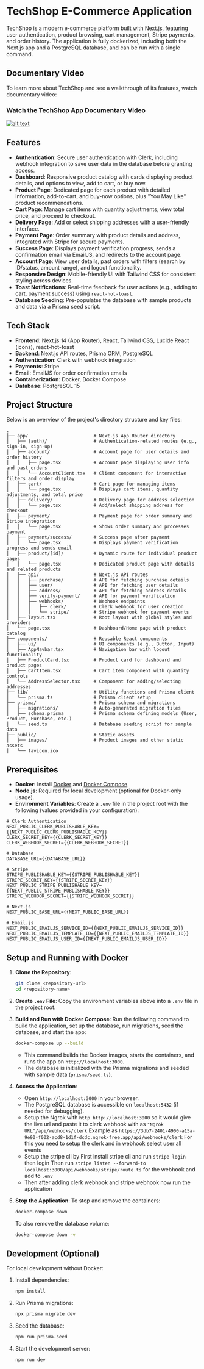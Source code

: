 # TechShop E-Commerce Application

TechShop is a modern e-commerce platform built with Next.js, featuring user authentication, product browsing, cart management, Stripe payments, and order history. The application is fully dockerized, including both the Next.js app and a PostgreSQL database, and can be run with a single command.

## Documentary Video

To learn more about TechShop and see a walkthrough of its features, watch documentary video:

### Watch the TechShop App Documentary Video

[![alt text](https://github.com/user-attachments/assets/82eb2ed8-def3-47cb-8513-0d89697ac333)](https://www.youtube.com/watch?v=k8or1-cJJ4Q)


## Features

- **Authentication**: Secure user authentication with Clerk, including webhook integration to save user data in the database before granting access.
- **Dashboard**: Responsive product catalog with cards displaying product details, and options to view, add to cart, or buy now.
- **Product Page**: Dedicated page for each product with detailed information, add-to-cart, and buy-now options, plus "You May Like" product recommendations.
- **Cart Page**: Manage cart items with quantity adjustments, view total price, and proceed to checkout.
- **Delivery Page**: Add or select shipping addresses with a user-friendly interface.
- **Payment Page**: Order summary with product details and address, integrated with Stripe for secure payments.
- **Success Page**: Displays payment verification progress, sends a confirmation email via EmailJS, and redirects to the account page.
- **Account Page**: View user details, past orders with filters (search by ID/status, amount range), and logout functionality.
- **Responsive Design**: Mobile-friendly UI with Tailwind CSS for consistent styling across devices.
- **Toast Notifications**: Real-time feedback for user actions (e.g., adding to cart, payment success) using `react-hot-toast`.
- **Database Seeding**: Pre-populates the database with sample products and data via a Prisma seed script.

## Tech Stack

- **Frontend**: Next.js 14 (App Router), React, Tailwind CSS, Lucide React (icons), react-hot-toast
- **Backend**: Next.js API routes, Prisma ORM, PostgreSQL
- **Authentication**: Clerk with webhook integration
- **Payments**: Stripe
- **Email**: EmailJS for order confirmation emails
- **Containerization**: Docker, Docker Compose
- **Database**: PostgreSQL 15

## Project Structure

Below is an overview of the project's directory structure and key files:

```
.
├── app/                        # Next.js App Router directory
│   ├── (auth)/                 # Authentication-related routes (e.g., sign-in, sign-up)
│   ├── account/                # Account page for user details and order history
│   │   ├── page.tsx            # Account page displaying user info and past orders
│   │   └── AccountClient.tsx   # Client component for interactive filters and order display
│   ├── cart/                   # Cart page for managing items
│   │   └── page.tsx            # Displays cart items, quantity adjustments, and total price
│   ├── delivery/               # Delivery page for address selection
│   │   └── page.tsx            # Add/select shipping address for checkout
│   ├── payment/                # Payment page for order summary and Stripe integration
│   │   └── page.tsx            # Shows order summary and processes payment
│   ├── payment/success/        # Success page after payment
│   │   └── page.tsx            # Displays payment verification progress and sends email
│   ├── product/[id]/           # Dynamic route for individual product pages
│   │   └── page.tsx            # Dedicated product page with details and related products
│   ├── api/                    # Next.js API routes
│   │   ├── purchase/           # API for fetching purchase details
│   │   ├── user/               # API for fetching user details
│   │   ├── address/            # API for fetching address details
│   │   ├── verify-payment/     # API for payment verification
│   │   ├── webhooks/           # Webhook endpoints
│   │   │   ├── clerk/          # Clerk webhook for user creation
│   │   │   └── stripe/         # Stripe webhook for payment events
│   ├── layout.tsx              # Root layout with global styles and providers
│   └── page.tsx                # Dashboard/Home page with product catalog
├── components/                 # Reusable React components
│   ├── ui/                     # UI components (e.g., Button, Input)
│   ├── AppNavbar.tsx           # Navigation bar with logout functionality
│   ├── ProductCard.tsx         # Product card for dashboard and product pages
│   ├── CartItem.tsx            # Cart item component with quantity controls
│   └── AddressSelector.tsx     # Component for adding/selecting addresses
├── lib/                        # Utility functions and Prisma client
│   └── prisma.ts               # Prisma client setup
├── prisma/                     # Prisma schema and migrations
│   ├── migrations/             # Auto-generated migration files
│   ├── schema.prisma           # Prisma schema defining models (User, Product, Purchase, etc.)
│   └── seed.ts                 # Database seeding script for sample data
├── public/                     # Static assets
│   ├── images/                 # Product images and other static assets
│   └── favicon.ico

```
## Prerequisites

- **Docker**: Install [Docker](https://docs.docker.com/get-docker/) and [Docker Compose](https://docs.docker.com/compose/install/).
- **Node.js**: Required for local development (optional for Docker-only usage).
- **Environment Variables**: Create a `.env` file in the project root with the following (values provided in your configuration):

```env
# Clerk Authentication
NEXT_PUBLIC_CLERK_PUBLISHABLE_KEY={{NEXT_PUBLIC_CLERK_PUBLISHABLE_KEY}}
CLERK_SECRET_KEY={{CLERK_SECRET_KEY}}
CLERK_WEBHOOK_SECRET={{CLERK_WEBHOOK_SECRET}}

# Database
DATABASE_URL={{DATABASE_URL}}

# Stripe
STRIPE_PUBLISHABLE_KEY={{STRIPE_PUBLISHABLE_KEY}}
STRIPE_SECRET_KEY={{STRIPE_SECRET_KEY}}
NEXT_PUBLIC_STRIPE_PUBLISHABLE_KEY={{NEXT_PUBLIC_STRIPE_PUBLISHABLE_KEY}}
STRIPE_WEBHOOK_SECRET={{STRIPE_WEBHOOK_SECRET}}

# Next.js
NEXT_PUBLIC_BASE_URL={{NEXT_PUBLIC_BASE_URL}}

# Email.js
NEXT_PUBLIC_EMAILJS_SERVICE_ID={{NEXT_PUBLIC_EMAILJS_SERVICE_ID}}
NEXT_PUBLIC_EMAILJS_TEMPLATE_ID={{NEXT_PUBLIC_EMAILJS_TEMPLATE_ID}}
NEXT_PUBLIC_EMAILJS_USER_ID={{NEXT_PUBLIC_EMAILJS_USER_ID}}
```

## Setup and Running with Docker

1. **Clone the Repository**:

   ```bash
   git clone <repository-url>
   cd <repository-name>
   ```

2. **Create `.env` File**:
   Copy the environment variables above into a `.env` file in the project root.

3. **Build and Run with Docker Compose**:
   Run the following command to build the application, set up the database, run migrations, seed the database, and start the app:

   ```bash
   docker-compose up --build
   ```

   - This command builds the Docker images, starts the containers, and runs the app on `http://localhost:3000`.
   - The database is initialized with the Prisma migrations and seeded with sample data (`prisma/seed.ts`).

4. **Access the Application**:
   - Open `http://localhost:3000` in your browser.
   - The PostgreSQL database is accessible on `localhost:5432` (if needed for debugging).
   - Setup the Ngrok with `http http://localhost:3000` so it would give the live url and paste it to clerk webhook with as `"Ngrok URL"/api/webhooks/clerk`
      Example as `https://3db7-2401-4900-a15a-9e90-f002-acd8-1d1f-dcdc.ngrok-free.app/api/webhooks/clerk`
      For this you need to setup the clerk and in webhook select user all events
   - Setup the stripe cli by
     First install stripe cli and run `stripe login` then login
     Then run `stripe listen --forward-to localhost:3000/api/webhooks/stripe/route.ts` for the webhook and add to `.env`
   - Then after adding clerk webhook and stripe webhook now run the application 
   

5. **Stop the Application**:
   To stop and remove the containers:

   ```bash
   docker-compose down
   ```

   To also remove the database volume:

   ```bash
   docker-compose down -v
   ```

## Development (Optional)

For local development without Docker:

1. Install dependencies:

   ```bash
   npm install
   ```

2. Run Prisma migrations:

   ```bash
   npx prisma migrate dev
   ```

3. Seed the database:

   ```bash
   npm run prisma-seed
   ```

4. Start the development server:

   ```bash
   npm run dev
   ```

